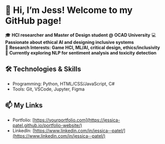 # 👋 Hi, I’m Jess! Welcome to my GitHub page!

🎓 **HCI researcher and Master of Design student @ OCAD University**
💻 **Passionate about ethical AI and designing inclusive systems**  
🌟 **Research Interests: Game HCI, ML/AI, critical design, ethics/inclusivity**
🌱 **Currently exploring NLP for sentiment analysis and toxicity detection**

## 🛠️ Technologies & Skills
- Programming: Python, HTML/CSS/JavaScript, C#
- Tools: Git, VSCode, Jupyter, Figma

## 📫 My Links
- Portfolio: [https://yourportfolio.com](https://jessica-patel.github.io/portfolio-website/)
- LinkedIn: [https://www.linkedin.com/in/jessica--patel/](https://www.linkedin.com/in/jessica--patel/)

